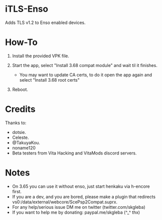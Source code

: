 # iTLS-Enso
Adds TLS v1.2 to Enso enabled devices.

# How-To

1) Install the provided VPK file.

2) Start the app, select "Install 3.68 compat module" and wait til it finishes.
   - You may want to update CA certs, to do it open the app again and select "Install 3.68 root certs"

3) Reboot.

# Credits
Thanks to:
- dotsie.
- Celeste.
- @TakuyaKou.
- noname120
- Beta testers from Vita Hacking and VitaMods discord servers.

# Notes
- On 3.65 you can use it without enso, just start henkaku via h-encore first.
- If you are a dev, and you are bored, please make a plugin that redirects vs0:/data/external/webcore/ScePsp2Compat.suprx.
- For any help/serious issue DM me on twitter (twitter.com/skgleba)
- If you want to help me by donating: paypal.me/skgleba (^_^ thx)
